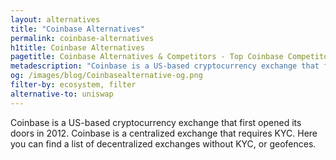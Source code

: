 ```yaml
---
layout: alternatives
title: "Coinbase Alternatives"
permalink: coinbase-alternatives
h1title: Coinbase Alternatives
pagetitle: Coinbase Alternatives & Competitors - Top Coinbase Competitors and Alternatives
metadescription: "Coinbase is a US-based cryptocurrency exchange that first opened its doors in 2012. Coinbase is a centralized exchange that requires KYC. Here you can find a list of decentralized exchanges without KYC, or geofences."
og: /images/blog/Coinbasealternative-og.png
filter-by: ecosystem, filter
alternative-to: uniswap
---
```


Coinbase is a US-based cryptocurrency exchange that first opened its doors in 2012. Coinbase is a centralized exchange that requires KYC. Here you can find a list of decentralized exchanges without KYC, or geofences.
